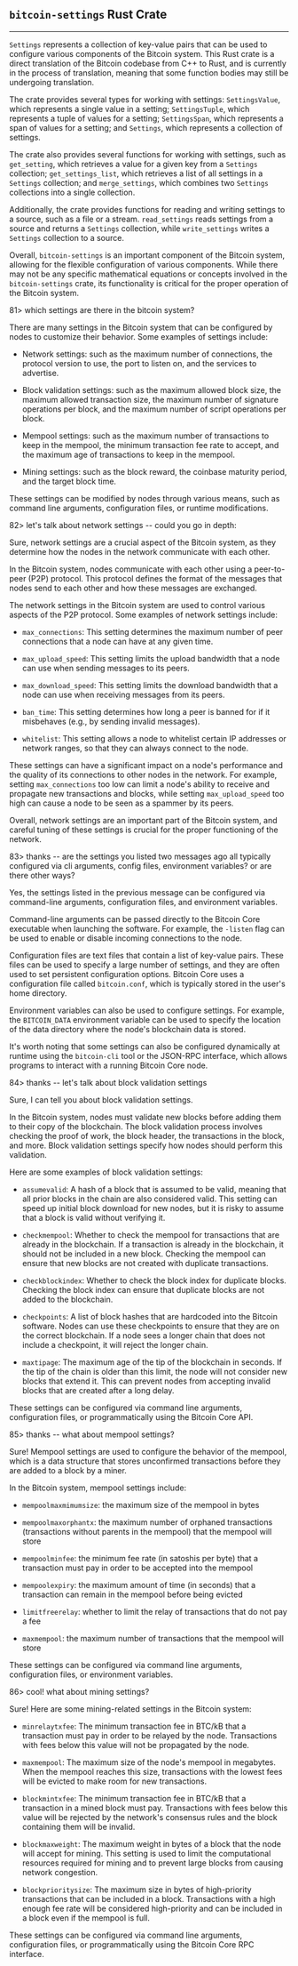 ## `bitcoin-settings` Rust Crate

---

`Settings` represents a collection of key-value
pairs that can be used to configure various
components of the Bitcoin system. This Rust crate
is a direct translation of the Bitcoin codebase
from C++ to Rust, and is currently in the process
of translation, meaning that some function bodies
may still be undergoing translation.

The crate provides several types for working with
settings: `SettingsValue`, which represents
a single value in a setting; `SettingsTuple`,
which represents a tuple of values for a setting;
`SettingsSpan`, which represents a span of values
for a setting; and `Settings`, which represents
a collection of settings.

The crate also provides several functions for
working with settings, such as `get_setting`,
which retrieves a value for a given key from
a `Settings` collection; `get_settings_list`,
which retrieves a list of all settings in
a `Settings` collection; and `merge_settings`,
which combines two `Settings` collections into
a single collection.

Additionally, the crate provides functions for
reading and writing settings to a source, such as
a file or a stream. `read_settings` reads settings
from a source and returns a `Settings` collection,
while `write_settings` writes a `Settings`
collection to a source.

Overall, `bitcoin-settings` is an important
component of the Bitcoin system, allowing for the
flexible configuration of various
components. While there may not be any specific
mathematical equations or concepts involved in the
`bitcoin-settings` crate, its functionality is
critical for the proper operation of the Bitcoin
system.

81> which settings are there in the bitcoin
system?

There are many settings in the Bitcoin system that
can be configured by nodes to customize their
behavior. Some examples of settings include:

- Network settings: such as the maximum number of
  connections, the protocol version to use, the
  port to listen on, and the services to
  advertise.

- Block validation settings: such as the maximum
  allowed block size, the maximum allowed
  transaction size, the maximum number of
  signature operations per block, and the maximum
  number of script operations per block.

- Mempool settings: such as the maximum number of
  transactions to keep in the mempool, the minimum
  transaction fee rate to accept, and the maximum
  age of transactions to keep in the mempool.

- Mining settings: such as the block reward, the
  coinbase maturity period, and the target block
  time.

These settings can be modified by nodes through
various means, such as command line arguments,
configuration files, or runtime modifications.

82> let's talk about network settings -- could you
go in depth:

Sure, network settings are a crucial aspect of the
Bitcoin system, as they determine how the nodes in
the network communicate with each other.

In the Bitcoin system, nodes communicate with each
other using a peer-to-peer (P2P) protocol. This
protocol defines the format of the messages that
nodes send to each other and how these messages
are exchanged.

The network settings in the Bitcoin system are
used to control various aspects of the P2P
protocol. Some examples of network settings
include:

- `max_connections`: This setting determines the
  maximum number of peer connections that a node
  can have at any given time.

- `max_upload_speed`: This setting limits the
  upload bandwidth that a node can use when
  sending messages to its peers.

- `max_download_speed`: This setting limits the
  download bandwidth that a node can use when
  receiving messages from its peers.

- `ban_time`: This setting determines how long
  a peer is banned for if it misbehaves (e.g., by
  sending invalid messages).

- `whitelist`: This setting allows a node to
  whitelist certain IP addresses or network
  ranges, so that they can always connect to the
  node.

These settings can have a significant impact on
a node's performance and the quality of its
connections to other nodes in the network. For
example, setting `max_connections` too low can
limit a node's ability to receive and propagate
new transactions and blocks, while setting
`max_upload_speed` too high can cause a node to be
seen as a spammer by its peers.

Overall, network settings are an important part of
the Bitcoin system, and careful tuning of these
settings is crucial for the proper functioning of
the network.

83> thanks -- are the settings you listed two
messages ago all typically configured via cli
arguments, config files, environment variables? or
are there other ways?

Yes, the settings listed in the previous message
can be configured via command-line arguments,
configuration files, and environment variables.

Command-line arguments can be passed directly to
the Bitcoin Core executable when launching the
software. For example, the `-listen` flag can be
used to enable or disable incoming connections to
the node.

Configuration files are text files that contain
a list of key-value pairs. These files can be used
to specify a large number of settings, and they
are often used to set persistent configuration
options. Bitcoin Core uses a configuration file
called `bitcoin.conf`, which is typically stored
in the user's home directory.

Environment variables can also be used to
configure settings. For example, the
`BITCOIN_DATA` environment variable can be used to
specify the location of the data directory where
the node's blockchain data is stored.

It's worth noting that some settings can also be
configured dynamically at runtime using the
`bitcoin-cli` tool or the JSON-RPC interface,
which allows programs to interact with a running
Bitcoin Core node.

84> thanks -- let's talk about block validation
settings

Sure, I can tell you about block validation
settings.

In the Bitcoin system, nodes must validate new
blocks before adding them to their copy of the
blockchain. The block validation process involves
checking the proof of work, the block header, the
transactions in the block, and more. Block
validation settings specify how nodes should
perform this validation.

Here are some examples of block validation
settings:

- `assumevalid`: A hash of a block that is assumed
  to be valid, meaning that all prior blocks in
  the chain are also considered valid. This
  setting can speed up initial block download for
  new nodes, but it is risky to assume that
  a block is valid without verifying it.

- `checkmempool`: Whether to check the mempool for
  transactions that are already in the
  blockchain. If a transaction is already in the
  blockchain, it should not be included in a new
  block. Checking the mempool can ensure that new
  blocks are not created with duplicate
  transactions.

- `checkblockindex`: Whether to check the block
  index for duplicate blocks. Checking the block
  index can ensure that duplicate blocks are not
  added to the blockchain.

- `checkpoints`: A list of block hashes that are
  hardcoded into the Bitcoin software. Nodes can
  use these checkpoints to ensure that they are on
  the correct blockchain. If a node sees a longer
  chain that does not include a checkpoint, it
  will reject the longer chain.

- `maxtipage`: The maximum age of the tip of the
  blockchain in seconds. If the tip of the chain
  is older than this limit, the node will not
  consider new blocks that extend it. This can
  prevent nodes from accepting invalid blocks that
  are created after a long delay.

These settings can be configured via command line
arguments, configuration files, or
programmatically using the Bitcoin Core API.

85> thanks -- what about mempool settings?

Sure! Mempool settings are used to configure the
behavior of the mempool, which is a data structure
that stores unconfirmed transactions before they
are added to a block by a miner.

In the Bitcoin system, mempool settings include:

- `mempoolmaxmimumsize`: the maximum size of the
  mempool in bytes

- `mempoolmaxorphantx`: the maximum number of
  orphaned transactions (transactions without
  parents in the mempool) that the mempool will
  store

- `mempoolminfee`: the minimum fee rate (in
  satoshis per byte) that a transaction must pay
  in order to be accepted into the mempool

- `mempoolexpiry`: the maximum amount of time (in
  seconds) that a transaction can remain in the
  mempool before being evicted

- `limitfreerelay`: whether to limit the relay of
  transactions that do not pay a fee

- `maxmempool`: the maximum number of transactions
  that the mempool will store

These settings can be configured via command line
arguments, configuration files, or environment
variables.

86> cool! what about mining settings?

Sure! Here are some mining-related settings in the
Bitcoin system:

- `minrelaytxfee`: The minimum transaction fee in
  BTC/kB that a transaction must pay in order to
  be relayed by the node. Transactions with fees
  below this value will not be propagated by the
  node.

- `maxmempool`: The maximum size of the node's
  mempool in megabytes. When the mempool reaches
  this size, transactions with the lowest fees
  will be evicted to make room for new
  transactions.

- `blockmintxfee`: The minimum transaction fee in
  BTC/kB that a transaction in a mined block must
  pay. Transactions with fees below this value
  will be rejected by the network's consensus
  rules and the block containing them will be
  invalid.

- `blockmaxweight`: The maximum weight in bytes of
  a block that the node will accept for
  mining. This setting is used to limit the
  computational resources required for mining and
  to prevent large blocks from causing network
  congestion.

- `blockprioritysize`: The maximum size in bytes
  of high-priority transactions that can be
  included in a block. Transactions with a high
  enough fee rate will be considered high-priority
  and can be included in a block even if the
  mempool is full.

These settings can be configured via command line
arguments, configuration files, or
programmatically using the Bitcoin Core RPC
interface.
